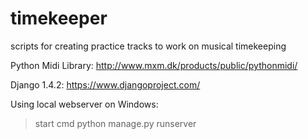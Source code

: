 timekeeper
==========

scripts for creating practice tracks to work on musical timekeeping

Python Midi Library:
http://www.mxm.dk/products/public/pythonmidi/

Django 1.4.2:
https://www.djangoproject.com/

Using local webserver on Windows:
> start cmd
> python manage.py runserver
